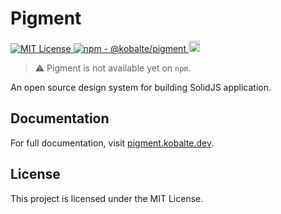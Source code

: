 # Pigment

<p>
  <a href="LICENSE.md">
    <img src="https://img.shields.io/github/license/kobaltedev/pigment" alt="MIT License"/>
  </a>
  <a href="https://www.npmjs.com/package/@kobalte/pigment">
    <img src="https://img.shields.io/npm/v/@kobalte/pigment" alt="npm - @kobalte/pigment"/>
  </a>
  <a href="https://www.npmjs.com/package/@kobalte/pigment">
    <img src="https://img.shields.io/npm/dm/@kobalte/pigment.svg" alt="npm - downloads" height="18">
  </a>
</p>

> :warning: Pigment is not available yet on `npm`.

An open source design system for building SolidJS application.

## Documentation

For full documentation, visit [pigment.kobalte.dev](https://pigment.kobalte.dev/).

## License

This project is licensed under the MIT License.
